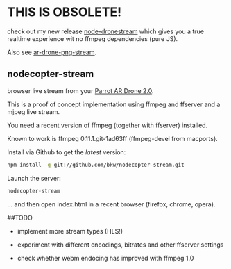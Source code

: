 # THIS IS OBSOLETE!

check out my new release
[node-dronestream](https://github.com/bkw/node-dronestream) which gives
you a true realtime experience wit no ffmpeg dependencies (pure JS).

Also see [ar-drone-png-stream](https://github.com/Soarez/ar-drone-png-stream).


## nodecopter-stream

browser live stream from your 
[Parrot AR Drone 2.0](http://ardrone2.parrot.com/).

This is a proof of concept implementation using ffmpeg and ffserver and
a mjpeg live stream.

You need a recent version of ffmpeg (together with ffserver) installed.

Known to work is ffmpeg 0.11.1.git-1ad63ff (ffmpeg-devel from macports).


Install via Github to get the *latest* version:

```bash
npm install -g git://github.com/bkw/nodecopter-stream.git
```

Launch the server:
```bash
nodecopter-stream
```

... and then open index.html in a recent browser (firefox, chrome, opera).


##TODO

* implement more stream types (HLS!)

* experiment with different encodings, bitrates and other ffserver settings

* check whether webm endocing has improved with ffmpeg 1.0
